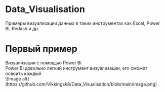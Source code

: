 # Data_Visualisation
Примеры визуализации данных в таких инструментах как Excel, Power Bi, Redash и др.

<h1>Первый пример</h1>
Визуализация с помощью Power Bi</br>
Power Bi довольно легкий инструмент визуализации, его сможет освоить каждый</br>
![Image alt](https://github.com/Vikkingsk8/Data_Visualisation/blob/main/image.png)
